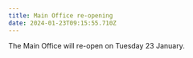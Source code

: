 ```yaml
---
title: Main Office re-opening
date: 2024-01-23T09:15:55.710Z
---
```

The Main Office will re-open on Tuesday 23 January.